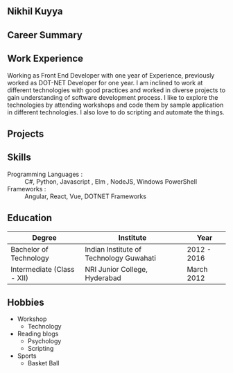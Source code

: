 ## Nikhil Kuyya

## Career Summary

## Work Experience

  Working as Front End Developer with one year of Experience, previously worked as DOT-NET Developer for one year.
  I am inclined to work at different technologies with good practices and worked in diverse projects to gain understanding of software       development process.
  I like to explore the technologies by attending workshops and code them by sample application in different technologies. I also love to   do scripting and automate the things.

## Projects

## Skills
  <dl>
  <dt> Programming Languages :</dt> <dd>C#, Python, Javascript , Elm , NodeJS, Windows PowerShell</dd>
   <dt> Frameworks         :</dt> <dd>Angular, React, Vue, DOTNET Frameworks</dd>
  </dl>
   
## Education

| Degree                    | Institute                                     | Year        |
| ------------------------- | --------------------------------------------- | ----------- |
| Bachelor of Technology    | Indian Institute of Technology Guwahati | 2012 - 2016 |
| Intermediate (Class - XII) | NRI Junior College, Hyderabad| March 2012|
 

## Hobbies

- Workshop
  - Technology
- Reading blogs
  - Psychology
  - Scripting
- Sports
  - Basket Ball
